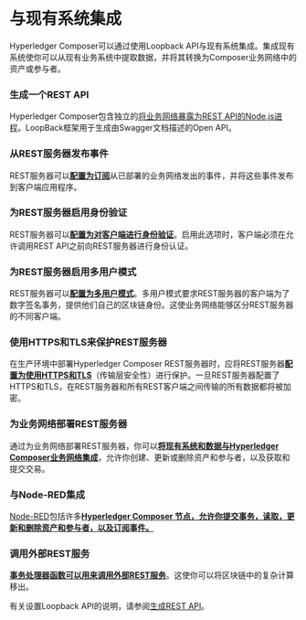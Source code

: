 # 与现有系统集成

Hyperledger Composer可以通过使用Loopback API与现有系统集成。集成现有系统使你可以从现有业务系统中提取数据，并将其转换为Composer业务网络中的资产或参与者。

### 生成一个REST API

Hyperledger Composer包含独立的[将业务网络暴露为REST API的Node.js进程](https://hyperledger.github.io/composer/stable/integrating/getting-started-rest-api.html)。LoopBack框架用于生成由Swagger文档描述的Open API。

### 从REST服务器发布事件

REST服务器可以[**配置为订阅**](https://hyperledger.github.io/composer/stable/integrating/publishing-events.html)从已部署的业务网络发出的事件，并将这些事件发布到客户端应用程序。

### 为REST服务器启用身份验证

REST服务器可以[**配置为对客户端进行身份验证**](https://hyperledger.github.io/composer/stable/integrating/enabling-rest-authentication.html)。启用此选项时，客户端必须在允许调用REST API之前向REST服务器进行身份认证。

### 为REST服务器启用多用户模式

REST服务器可以[**配置为多用户模式**](https://hyperledger.github.io/composer/stable/integrating/enabling-multiuser.html)。多用户模式要求REST服务器的客户端为了数字签名事务，提供他们自己的区块链身份。这使业务网络能够区分REST服务器的不同客户端。

### 使用HTTPS和TLS来保护REST服务器

在生产环境中部署Hyperledger Composer REST服务器时，应将REST服务器[**配置为使用HTTPS和TLS**](https://hyperledger.github.io/composer/stable/integrating/securing-the-rest-server.html)（传输层安全性）进行保护。一旦REST服务器配置了HTTPS和TLS，在REST服务器和所有REST客户端之间传输的所有数据都将被加密。

### 为业务网络部署REST服务器

通过为业务网络部署REST服务器，你可以[**将现有系统和数据与Hyperledger Composer业务网络集成**](https://hyperledger.github.io/composer/stable/integrating/deploying-the-rest-server.html)，允许你创建、更新或删除资产和参与者，以及获取和提交交易。

### 与Node-RED集成

[Node-RED](http://nodered.org/)包括许多[**Hyperledger Composer 节点，允许你提交事务，读取，更新和删除资产和参与者，以及订阅事件。**](https://hyperledger.github.io/composer/stable/integrating/node-red.html)

### 调用外部REST服务

[**事务处理器函数可以用来调用外部REST服务**](https://hyperledger.github.io/composer/stable/integrating/call-out.html)。这使你可以将区块链中的复杂计算移出。

有关设置Loopback API的说明，请参阅[生成REST API](https://hyperledger.github.io/composer/stable/integrating/getting-started-rest-api.html)。
